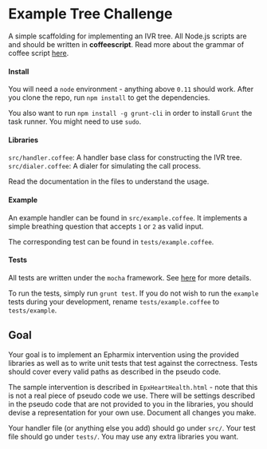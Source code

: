 # Example Tree Challenge

A simple scaffolding for implementing an IVR tree. All Node.js scripts are and should be written in **coffeescript**. Read more about the grammar of coffee script [here](http://coffeescript.org/).

#### Install

You will need a `node` environment - anything above `0.11` should work. After you clone the repo, run `npm install` to get the dependencies.

You also want to run `npm install -g grunt-cli` in order to install `Grunt` the task runner. You might need to use `sudo`.

#### Libraries

`src/handler.coffee`: A handler base class for constructing the IVR tree.
`src/dialer.coffee`: A dialer for simulating the call process.

Read the documentation in the files to understand the usage.

#### Example

An example handler can be found in `src/example.coffee`. It implements a simple breathing question that accepts `1` or `2` as valid input.

The corresponding test can be found in `tests/example.coffee`.

#### Tests

All tests are written under the `mocha` framework. See [here](https://mochajs.org/) for more details.

To run the tests, simply run `grunt test`. If you do not wish to run the `example` tests during your development, rename `tests/example.coffee` to `tests/example`.

## Goal

Your goal is to implement an Epharmix intervention using the provided libraries as well as to write unit tests that test against the correctness. Tests should cover every valid paths as described in the pseudo code.

The sample intervention is described in `EpxHeartHealth.html` - note that this is not a real piece of pseudo code we use. There will be settings described in the pseudo code that are not provided to you in the libraries, you should devise a representation for your own use. Document all changes you make.

Your handler file (or anything else you add) should go under `src/`. Your test file should go under `tests/`. You may use any extra libraries you want.
